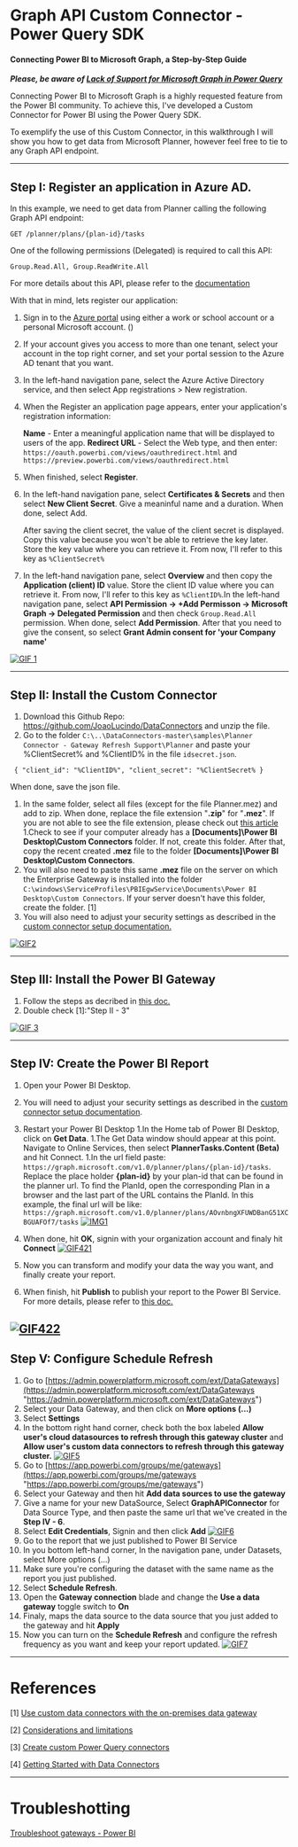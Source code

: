 # Graph API Custom Connector - Power Query SDK

#### Connecting Power BI to Microsoft Graph, a Step-by-Step Guide

***Please, be aware of [Lack of Support for Microsoft Graph in Power Query](https://docs.microsoft.com/en-us/power-query/connecting-to-graph "Lack of Support for Microsoft Graph in Power Query")***

Connecting Power BI to Microsoft Graph is a highly requested feature from the  Power BI community. To achieve this, I've developed a Custom Connector for Power BI using the Power Query SDK.

To exemplify the use of this Custom Connector, in this walkthrough I will show you how to get data from Microsoft Planner, however feel free to tie to any Graph API endpoint.


------------

## Step I: Register an application in Azure AD.

In this example, we need to get data from Planner calling the following Graph API endpoint:

`GET /planner/plans/{plan-id}/tasks`

One of the following permissions (Delegated) is required to call this API:

`Group.Read.All, Group.ReadWrite.All`

For more details about this API, please refer to the [documentation](https://docs.microsoft.com/en-us/graph/api/plannerplan-list-tasks?view=graph-rest-1.0&tabs=http "documentation")

With that in mind, lets register our application:

1. Sign in to the [Azure portal](http://portal.azure.com "Azure portal") using either a work or school account or a personal Microsoft account. ()

1. If your account gives you access to more than one tenant, select your account in the top right corner, and set your portal session to the Azure AD tenant that you want.

1. In the left-hand navigation pane, select the Azure Active Directory service, and then select App registrations > New registration.

1. When the Register an application page appears, enter your application's registration information:

	**Name** - Enter a meaningful application name that will be displayed to users of the app.
	**Redirect URL** - Select the Web type, and then enter: `https://oauth.powerbi.com/views/oauthredirect.html` and `https://preview.powerbi.com/views/oauthredirect.html`
1. When finished, select **Register**. 

1. In the left-hand navigation pane, select **Certificates & Secrets** and then select **New Client Secret**. Give a meaninful name and a duration. When done, select Add.

	After saving the client secret, the value of the client secret is displayed. Copy this value because you won't be able to retrieve the key later. Store the key value where you can retrieve it. From now, I'll refer to this key as `%ClientSecret%`

1. In the left-hand navigation pane, select **Overview** and then copy the **Application (client) ID** value. Store the client ID value where you can retrieve it. From now, I'll refer to this key as `%ClientID%`.In the left-hand navigation pane, select **API Permission -> +Add Permisson -> Microsoft Graph -> Delegated Permission** and then check `Group.Read.All` permission. When done, select **Add Permission**. After that you need to give the consent, so select **Grant Admin consent for 'your Company name'** 

[![GIF 1](https://github.com/JoaoLucindo/DataConnectors/blob/master/GIFs/GIF1.gif?raw=true "GIF 1")](https://github.com/JoaoLucindo/DataConnectors/blob/master/GIFs/GIF1.gif?raw=true "GIF 1")

------------


## Step II: Install the Custom Connector

1. Download this Github Repo: https://github.com/JoaoLucindo/DataConnectors and unzip the file.
1. Go to the folder `C:\..\DataConnectors-master\samples\Planner Connector - Gateway Refresh Support\Planner` and paste your %ClientSecret% and %ClientID% in the file `idsecret.json`.

`  {
    "client_id": "%ClientID%",
    "client_secret": "%ClientSecret%
	} `

When done, save the json file.
1. In the same folder, select all files (except for the file Planner.mez) and add to zip. When done, replace the file extension "**.zip**" for "**.mez**". If you are not able to see the file extension, please check out [this article](https://www.thewindowsclub.com/show-file-extensions-in-windows/ "this article")
1.Check to see if your computer already has a **[Documents]\Power BI Desktop\Custom Connectors** folder. If not, create this folder. After that, copy the recent created **.mez** file to the folder **[Documents]\Power BI Desktop\Custom Connectors**.
1.  You will also need to paste this same **.mez** file on the server on which the Enterprise Gateway is installed into the folder `C:\windows\ServiceProfiles\PBIEgwService\Documents\Power BI Desktop\Custom Connectors`. If your server doesn't have this folder, create the folder. [1]
1. You will also need to adjust your security settings as described in the [custom connector setup documentation.](https://docs.microsoft.com/en-us/power-bi/connect-data/desktop-connector-extensibility#data-extension-security "custom connector setup documentation.")

[![GIF2](https://github.com/JoaoLucindo/DataConnectors/blob/master/GIFs/GIF2.gif?raw=true "GIF2")](https://github.com/JoaoLucindo/DataConnectors/blob/master/GIFs/GIF2.gif?raw=true "GIF2")


------------

## Step III: Install the Power BI Gateway

1. Follow the steps as decribed in [this doc.](https://docs.microsoft.com/en-us/data-integration/gateway/service-gateway-install "this doc.")
1. Double check [1]:"Step II - 3"

[![GIF 3](https://github.com/JoaoLucindo/DataConnectors/blob/master/GIFs/GIF3.gif?raw=true "GIF 3")](https://github.com/JoaoLucindo/DataConnectors/blob/master/GIFs/GIF3.gif?raw=true "GIF 3")

------------

## Step IV: Create the Power BI Report

1. Open your Power BI Desktop.
1. You will need to adjust your security settings as described in the [custom connector setup documentation](https://docs.microsoft.com/en-us/power-bi/connect-data/desktop-connector-extensibility#data-extension-security "custom connector setup documentation").
1. Restart your Power BI Desktop
1.In the Home tab of Power BI Desktop, click on **Get Data**.
1.The Get Data window should appear at this point. Navigate to Online Services, then select **PlannerTasks.Content (Beta)** and hit Connect.
1.In the url field paste: `https://graph.microsoft.com/v1.0/planner/plans/{plan-id}/tasks`. Replace the place holder **{plan-id}** by your plan-id that can be found in the planner url. To find the PlanId, open the corresponding Plan in a browser and the last part of the URL contains the PlanId.
In this example, the final url will be like: `https://graph.microsoft.com/v1.0/planner/plans/AOvnbngXFUWDBanG51XCBGUAFOf7/tasks`
[![IMG1](https://github.com/JoaoLucindo/DataConnectors/blob/master/GIFs/IMG1.png?raw=true "IMG1")](https://github.com/JoaoLucindo/DataConnectors/blob/master/GIFs/IMG1.png?raw=true "IMG1")

1. When done, hit **OK**, signin with your organization account and finaly hit **Connect**
[![GIF421](https://github.com/JoaoLucindo/DataConnectors/blob/master/GIFs/GIF421.gif?raw=true "GIF421")](https://github.com/JoaoLucindo/DataConnectors/blob/master/GIFs/GIF421.gif?raw=true "GIF421")

1. Now you can transform and modify your data the way you want, and finally create your report.
1. When finish, hit **Publish** to publish your report to the Power BI Service. For more details, please refer to [this doc.](https://docs.microsoft.com/en-us/power-bi/create-reports/desktop-upload-desktop-files "this doc.")

[![GIF422](https://github.com/JoaoLucindo/DataConnectors/blob/master/GIFs/GIF422.gif?raw=true "GIF422")](https://github.com/JoaoLucindo/DataConnectors/blob/master/GIFs/GIF422.gif?raw=true "GIF422")
------------

## Step V: Configure Schedule Refresh

1. Go to [https://admin.powerplatform.microsoft.com/ext/DataGateways](https://admin.powerplatform.microsoft.com/ext/DataGateways "https://admin.powerplatform.microsoft.com/ext/DataGateways")
1. Select your Data Gateway, and then click on **More options (...)**
1. Select **Settings**
1. In the bottom right hand corner, check both the box labeled **Allow user's cloud datasources to refresh through this gateway cluster** and **Allow user's custom data connectors to refresh through this gateway cluster.**
[![GIF5](https://github.com/JoaoLucindo/DataConnectors/blob/master/GIFs/GIF5.gif?raw=true "GIF5")](https://github.com/JoaoLucindo/DataConnectors/blob/master/GIFs/GIF5.gif?raw=true "GIF5")
1. Go to [https://app.powerbi.com/groups/me/gateways](https://app.powerbi.com/groups/me/gateways "https://app.powerbi.com/groups/me/gateways")
1. Select your Gateway and then hit **Add data sources to use the gateway**
1. Give a name for your new DataSource, Select **GraphAPIConnector** for Data Source Type, and then paste the same url that we've created in the **Step IV - 6**.
1. Select **Edit Credentials**, Signin and then click **Add**
[![GIF6](https://github.com/JoaoLucindo/DataConnectors/blob/master/GIFs/GIF6.gif?raw=true "GIF6")](https://github.com/JoaoLucindo/DataConnectors/blob/master/GIFs/GIF6.gif?raw=true "GIF6")
1. Go to the report that we just published to Power BI Service
1. In you bottom left-hand corner, In the navigation pane, under Datasets, select More options (...)
1. Make sure you're configuring the dataset with the same name as the report you just published.
1. Select **Schedule Refresh**.
1. Open the **Gateway connection** blade and change the **Use a data gateway** toggle switch to **On**
1. Finaly, maps the data source to the data source that you just added to the gateway and hit **Apply**
1. Now you can turn on the **Schedule Refresh** and configure the refresh frequency as you want and keep your report updated.
[![GIF7](https://github.com/JoaoLucindo/DataConnectors/blob/master/GIFs/GIF7.gif?raw=true "GIF7")](https://github.com/JoaoLucindo/DataConnectors/blob/master/GIFs/GIF7.gif?raw=true "GIF7")
------------

# References

[1] [Use custom data connectors with the on-premises data gateway](https://docs.microsoft.com/en-us/power-bi/connect-data/service-gateway-custom-connectors#considerations-and-limitations "Use custom data connectors with the on-premises data gateway")

[2] [Considerations and limitations](https://docs.microsoft.com/en-us/power-bi/connect-data/service-gateway-custom-connectors#considerations-and-limitations "Considerations and limitations")

[3] [Create custom Power Query connectors](https://docs.microsoft.com/en-us/power-query/startingtodevelopcustomconnectors "Create custom Power Query connectors")

[4] [Getting Started with Data Connectors](https://github.com/Microsoft/DataConnectors "Getting Started with Data Connectors")



------------

# Troubleshotting

[Troubleshoot gateways - Power BI](https://docs.microsoft.com/en-us/power-bi/connect-data/service-gateway-onprem-tshoot "Troubleshoot gateways - Power BI")
